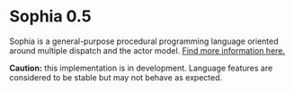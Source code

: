 # Sophia 0.5

Sophia is a general-purpose procedural programming language oriented around multiple dispatch and the actor model. [Find more information here.](https://github.com/juno-r1/sophia/wiki)

**Caution:** this implementation is in development. Language features are considered to be stable but may not behave as expected.
